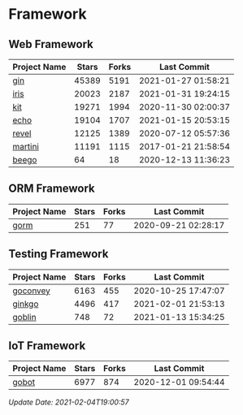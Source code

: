 # Framework

## Web Framework
| Project Name | Stars | Forks | Last Commit |
| ------------ | ----- | ----- | ----------- |
| [gin](https://github.com/gin-gonic/gin) | 45389 | 5191 | 2021-01-27 01:58:21 |
| [iris](https://github.com/kataras/iris) | 20023 | 2187 | 2021-01-31 19:24:15 |
| [kit](https://github.com/go-kit/kit) | 19271 | 1994 | 2020-11-30 02:00:37 |
| [echo](https://github.com/labstack/echo) | 19104 | 1707 | 2021-01-15 20:53:15 |
| [revel](https://github.com/revel/revel) | 12125 | 1389 | 2020-07-12 05:57:36 |
| [martini](https://github.com/go-martini/martini) | 11191 | 1115 | 2017-01-21 21:58:54 |
| [beego](https://github.com/astaxie/beego) | 64 | 18 | 2020-12-13 11:36:23 |

## ORM Framework
| Project Name | Stars | Forks | Last Commit |
| ------------ | ----- | ----- | ----------- |
| [gorm](https://github.com/jinzhu/gorm) | 251 | 77 | 2020-09-21 02:28:17 |

## Testing Framework
| Project Name | Stars | Forks | Last Commit |
| ------------ | ----- | ----- | ----------- |
| [goconvey](https://github.com/smartystreets/goconvey) | 6163 | 455 | 2020-10-25 17:47:07 |
| [ginkgo](https://github.com/onsi/ginkgo) | 4496 | 417 | 2021-02-01 21:53:13 |
| [goblin](https://github.com/franela/goblin) | 748 | 72 | 2021-01-13 15:34:25 |

## IoT Framework
| Project Name | Stars | Forks | Last Commit |
| ------------ | ----- | ----- | ----------- |
| [gobot](https://github.com/hybridgroup/gobot) | 6977 | 874 | 2020-12-01 09:54:44 |

*Update Date: 2021-02-04T19:00:57*